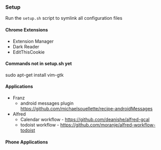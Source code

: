 ### Setup
Run the `setup.sh` script to symlink all configuration files

#### Chrome Extensions
* Extension Manager
* Dark Reader
* EditThisCookie

#### Commands not in setup.sh yet
sudo apt-get install vim-gtk

#### Applications
* Franz
	* android messages plugin https://github.com/michaelsouellette/recipe-androidMessages
* Alfred
    * Calendar workflow - https://github.com/deanishe/alfred-gcal
    * todoist workflow - https://github.com/moranje/alfred-workflow-todoist

#### Phone Applications
